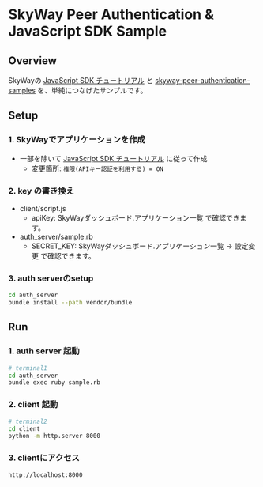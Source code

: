 # SkyWay Peer Authentication & JavaScript SDK Sample

## Overview

SkyWayの [JavaScript SDK チュートリアル](https://webrtc.ecl.ntt.com/js-tutorial.html) と [skyway-peer-authentication-samples](https://github.com/skyway/skyway-peer-authentication-samples) を、単純につなげたサンプルです。

## Setup

### 1. SkyWayでアプリケーションを作成

- 一部を除いて [JavaScript SDK チュートリアル](https://webrtc.ecl.ntt.com/js-tutorial.html) に従って作成
  - 変更箇所: `権限(APIキー認証を利用する) = ON`

### 2. key の書き換え

- client/script.js
  - apiKey: SkyWayダッシュボード.アプリケーション一覧 で確認できます。
- auth_server/sample.rb
  - SECRET_KEY: SkyWayダッシュボード.アプリケーション一覧 -> 設定変更 で確認できます。

### 3. auth serverのsetup

```bash
cd auth_server
bundle install --path vendor/bundle
```

## Run

### 1. auth server 起動

```bash
# terminal1
cd auth_server
bundle exec ruby sample.rb
```

### 2. client 起動

```bash
# terminal2
cd client
python -m http.server 8000
```

### 3. clientにアクセス

`http://localhost:8000`
